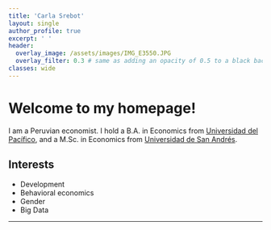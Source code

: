 ```yaml
---
title: 'Carla Srebot'
layout: single
author_profile: true
excerpt: ' '
header:
  overlay_image: /assets/images/IMG_E3550.JPG
  overlay_filter: 0.3 # same as adding an opacity of 0.5 to a black background
classes: wide
---
```


# Welcome to my homepage! #
I am a Peruvian economist. I hold a B.A. in Economics from [Universidad del Pacífico](https://www.up.edu.pe/en/), and a M.Sc. in Economics from [Universidad de San Andrés](https://udesa.edu.ar/). 

## Interests ##
* Development 
* Behavioral economics 
* Gender
* Big Data

---

